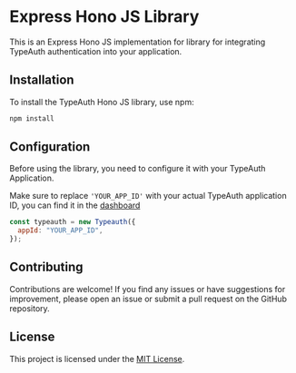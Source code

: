 # Express Hono JS Library

This is an Express Hono JS implementation for library for integrating TypeAuth authentication into your application.

## Installation

To install the TypeAuth Hono JS library, use npm:

```bash
npm install
```

## Configuration

Before using the library, you need to configure it with your TypeAuth Application.

Make sure to replace `'YOUR_APP_ID'` with your actual TypeAuth application ID, you can find it in the [dashboard](https://app.typeauth.com)

```javascript
const typeauth = new Typeauth({
  appId: "YOUR_APP_ID",
});
```


## Contributing

Contributions are welcome! If you find any issues or have suggestions for improvement, please open an issue or submit a pull request on the GitHub repository.

## License

This project is licensed under the [MIT License](LICENSE).
